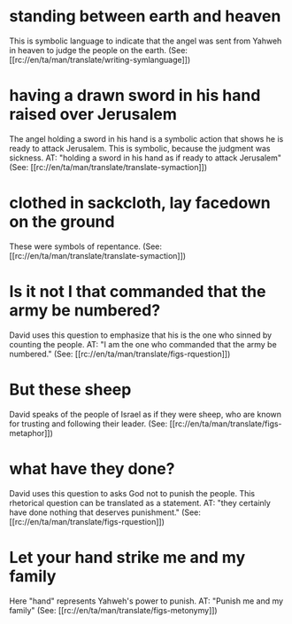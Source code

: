 # standing between earth and heaven

This is symbolic language to indicate that the angel was sent from Yahweh in heaven to judge the people on the earth. (See: [[rc://en/ta/man/translate/writing-symlanguage]])

# having a drawn sword in his hand raised over Jerusalem

The angel holding a sword in his hand is a symbolic action that shows he is ready to attack Jerusalem. This is symbolic, because the judgment was sickness. AT: "holding a sword in his hand as if ready to attack Jerusalem" (See: [[rc://en/ta/man/translate/translate-symaction]])

# clothed in sackcloth, lay facedown on the ground

These were symbols of repentance. (See: [[rc://en/ta/man/translate/translate-symaction]])

# Is it not I that commanded that the army be numbered?

David uses this question to emphasize that his is the one who sinned by counting the people. AT: "I am the one who commanded that the army be numbered." (See: [[rc://en/ta/man/translate/figs-rquestion]])

# But these sheep

David speaks of the people of Israel as if they were sheep, who are known for trusting and following their leader. (See: [[rc://en/ta/man/translate/figs-metaphor]])

# what have they done?

David uses this question to asks God not to punish the people. This rhetorical question can be translated as a statement. AT: "they certainly have done nothing that deserves punishment." (See: [[rc://en/ta/man/translate/figs-rquestion]])

# Let your hand strike me and my family

Here "hand" represents Yahweh's power to punish. AT: "Punish me and my family" (See: [[rc://en/ta/man/translate/figs-metonymy]])